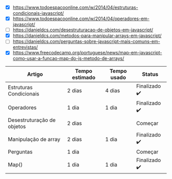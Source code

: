 - [x] https://www.todoespacoonline.com/w/2014/04/estruturas-condicionais-javascript/ <br>
- [x] https://www.todoespacoonline.com/w/2014/04/operadores-em-javascript/ <br>
- [ ] https://danieldcs.com/desestruturacao-de-objetos-em-javascript/ <br>
- [x] https://danieldcs.com/metodos-para-manipular-arrays-em-javascript/ <br>
- [ ] https://danieldcs.com/perguntas-sobre-javascript-mais-comuns-em-entrevistas/
- [x] https://www.freecodecamp.org/portuguese/news/map-em-javascript-como-usar-a-funcao-map-do-js-metodo-de-arrays/

| Artigo           | Tempo estimado | Tempo usado   |  Status  | 
|----------------|---------------|---------------|----------------|
| Estruturas Condicionais | 2 dias  | 4 dias |   Finalizado :heavy_check_mark:
| Operadores   | 1 dia  | 1 dia |   Finalizado :heavy_check_mark:
| Desestruturação de objetos  | 2 dias  |    |   Começar
| Manipulação de array   | 2 dias  | 1 dia   | Finalizado :heavy_check_mark:
| Perguntas | 1 dia |  | Começar
|Map() | 1 dia | 1 dia | Finalizado :heavy_check_mark:

